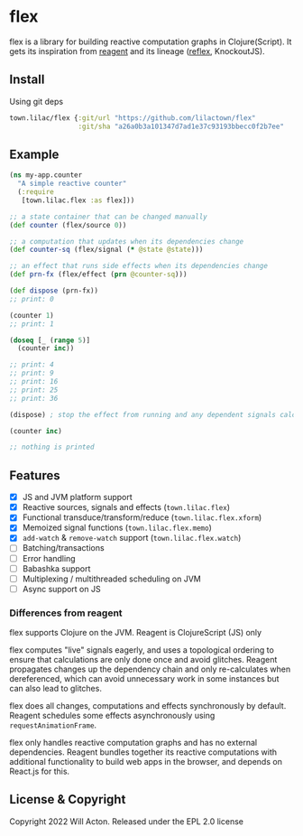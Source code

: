 # flex

flex is a library for building reactive computation graphs in Clojure(Script).
It gets its inspiration from [reagent](https://github.com/reagent-project/reagent)
and its lineage ([reflex](https://github.com/lynaghk/reflex), KnockoutJS).

## Install

Using git deps

```clojure
town.lilac/flex {:git/url "https://github.com/lilactown/flex"
                 :git/sha "a26a0b3a101347d7ad1e37c93193bbecc0f2b7ee"
```

## Example

```clojure
(ns my-app.counter
  "A simple reactive counter"
  (:require
   [town.lilac.flex :as flex]))

;; a state container that can be changed manually
(def counter (flex/source 0))

;; a computation that updates when its dependencies change
(def counter-sq (flex/signal (* @state @state)))

;; an effect that runs side effects when its dependencies change
(def prn-fx (flex/effect (prn @counter-sq)))

(def dispose (prn-fx))
;; print: 0

(counter 1)
;; print: 1

(doseq [_ (range 5)]
  (counter inc))

;; print: 4
;; print: 9
;; print: 16
;; print: 25
;; print: 36

(dispose) ; stop the effect from running and any dependent signals calculating

(counter inc)

;; nothing is printed
```

## Features

- [x] JS and JVM platform support
- [x] Reactive sources, signals and effects (`town.lilac.flex`)
- [x] Functional transduce/transform/reduce (`town.lilac.flex.xform`)
- [x] Memoized signal functions (`town.lilac.flex.memo`)
- [x] `add-watch` & `remove-watch` support (`town.lilac.flex.watch`)
- [ ] Batching/transactions
- [ ] Error handling
- [ ] Babashka support
- [ ] Multiplexing / multithreaded scheduling on JVM
- [ ] Async support on JS

### Differences from reagent

flex supports Clojure on the JVM. Reagent is ClojureScript (JS) only

flex computes "live" signals eagerly, and uses a topological ordering to ensure
that calculations are only done once and avoid glitches. Reagent propagates
changes up the dependency chain and only re-calculates when dereferenced, which
can avoid unnecessary work in some instances but can also lead to glitches.

flex does all changes, computations and effects synchronously by default.
Reagent schedules some effects asynchronously using `requestAnimationFrame`.

flex only handles reactive computation graphs and has no external dependencies.
Reagent bundles together its reactive computations with additional functionality
to build web apps in the browser, and depends on React.js for this.

## License & Copyright

Copyright 2022 Will Acton. Released under the EPL 2.0 license
